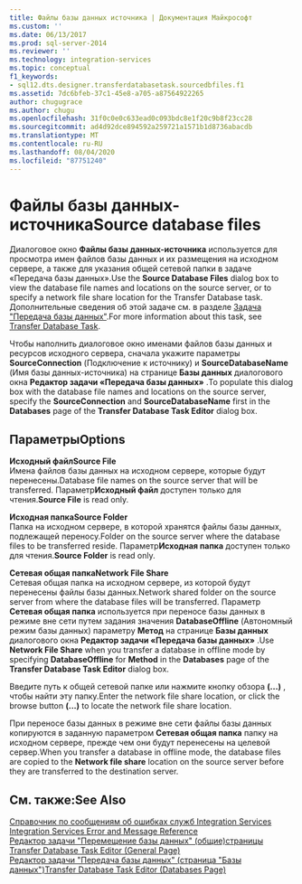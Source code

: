 ```yaml
---
title: Файлы базы данных источника | Документация Майкрософт
ms.custom: ''
ms.date: 06/13/2017
ms.prod: sql-server-2014
ms.reviewer: ''
ms.technology: integration-services
ms.topic: conceptual
f1_keywords:
- sql12.dts.designer.transferdatabasetask.sourcedbfiles.f1
ms.assetid: 7dc6bfeb-37c1-45e8-a705-a87564922265
author: chugugrace
ms.author: chugu
ms.openlocfilehash: 31f0c0e0c633ead0c093bdc8e1f20c9b8f23cc28
ms.sourcegitcommit: ad4d92dce894592a259721a1571b1d8736abacdb
ms.translationtype: MT
ms.contentlocale: ru-RU
ms.lasthandoff: 08/04/2020
ms.locfileid: "87751240"
---
```

# <a name="source-database-files"></a><span data-ttu-id="58f1c-102">Файлы базы данных-источника</span><span class="sxs-lookup"><span data-stu-id="58f1c-102">Source database files</span></span>
  <span data-ttu-id="58f1c-103">Диалоговое окно **Файлы базы данных-источника** используется для просмотра имен файлов базы данных и их размещения на исходном сервере, а также для указания общей сетевой папки в задаче «Передача базы данных».</span><span class="sxs-lookup"><span data-stu-id="58f1c-103">Use the **Source Database Files** dialog box to view the database file names and locations on the source server, or to specify a network file share location for the Transfer Database task.</span></span> <span data-ttu-id="58f1c-104">Дополнительные сведения об этой задаче см. в разделе [Задача "Передача базы данных"](control-flow/transfer-database-task.md).</span><span class="sxs-lookup"><span data-stu-id="58f1c-104">For more information about this task, see [Transfer Database Task](control-flow/transfer-database-task.md).</span></span>  
  
 <span data-ttu-id="58f1c-105">Чтобы наполнить диалоговое окно именами файлов базы данных и ресурсов исходного сервера, сначала укажите параметры **SourceConnection** (Подключение к источнику) и **SourceDatabaseName** (Имя базы данных-источника) на странице **Базы данных** диалогового окна **Редактор задачи «Передача базы данных»** .</span><span class="sxs-lookup"><span data-stu-id="58f1c-105">To populate this dialog box with the database file names and locations on the source server, specify the **SourceConnection** and **SourceDatabaseName** first in the **Databases** page of the **Transfer Database Task Editor** dialog box.</span></span>  
  
## <a name="options"></a><span data-ttu-id="58f1c-106">Параметры</span><span class="sxs-lookup"><span data-stu-id="58f1c-106">Options</span></span>  
 <span data-ttu-id="58f1c-107">**Исходный файл**</span><span class="sxs-lookup"><span data-stu-id="58f1c-107">**Source File**</span></span>  
 <span data-ttu-id="58f1c-108">Имена файлов базы данных на исходном сервере, которые будут перенесены.</span><span class="sxs-lookup"><span data-stu-id="58f1c-108">Database file names on the source server that will be transferred.</span></span> <span data-ttu-id="58f1c-109">Параметр**Исходный файл** доступен только для чтения.</span><span class="sxs-lookup"><span data-stu-id="58f1c-109">**Source File** is read only.</span></span>  
  
 <span data-ttu-id="58f1c-110">**Исходная папка**</span><span class="sxs-lookup"><span data-stu-id="58f1c-110">**Source Folder**</span></span>  
 <span data-ttu-id="58f1c-111">Папка на исходном сервере, в которой хранятся файлы базы данных, подлежащей переносу.</span><span class="sxs-lookup"><span data-stu-id="58f1c-111">Folder on the source server where the database files to be transferred reside.</span></span> <span data-ttu-id="58f1c-112">Параметр**Исходная папка** доступен только для чтения.</span><span class="sxs-lookup"><span data-stu-id="58f1c-112">**Source Folder** is read only.</span></span>  
  
 <span data-ttu-id="58f1c-113">**Сетевая общая папка**</span><span class="sxs-lookup"><span data-stu-id="58f1c-113">**Network File Share**</span></span>  
 <span data-ttu-id="58f1c-114">Сетевая общая папка на исходном сервере, из которой будут перенесены файлы базы данных.</span><span class="sxs-lookup"><span data-stu-id="58f1c-114">Network shared folder on the source server from where the database files will be transferred.</span></span> <span data-ttu-id="58f1c-115">Параметр **Сетевая общая папка** используется при переносе базы данных в режиме вне сети путем задания значения **DatabaseOffline** (Автономный режим базы данных) параметру **Метод** на странице **Базы данных** диалогового окна **Редактор задачи «Передача базы данных»** .</span><span class="sxs-lookup"><span data-stu-id="58f1c-115">Use **Network File Share** when you transfer a database in offline mode by specifying **DatabaseOffline** for **Method** in the **Databases** page of the **Transfer Database Task Editor** dialog box.</span></span>  
  
 <span data-ttu-id="58f1c-116">Введите путь к общей сетевой папке или нажмите кнопку обзора **(...)** , чтобы найти эту папку.</span><span class="sxs-lookup"><span data-stu-id="58f1c-116">Enter the network file share location, or click the browse button **(...)** to locate the network file share location.</span></span>  
  
 <span data-ttu-id="58f1c-117">При переносе базы данных в режиме вне сети файлы базы данных копируются в заданную параметром **Сетевая общая папка** папку на исходном сервере, прежде чем они будут перенесены на целевой сервер.</span><span class="sxs-lookup"><span data-stu-id="58f1c-117">When you transfer a database in offline mode, the database files are copied to the **Network file share** location on the source server before they are transferred to the destination server.</span></span>  
  
## <a name="see-also"></a><span data-ttu-id="58f1c-118">См. также:</span><span class="sxs-lookup"><span data-stu-id="58f1c-118">See Also</span></span>  
 <span data-ttu-id="58f1c-119">[Справочник по сообщениям об ошибках служб Integration Services](../../2014/integration-services/integration-services-error-and-message-reference.md) </span><span class="sxs-lookup"><span data-stu-id="58f1c-119">[Integration Services Error and Message Reference](../../2014/integration-services/integration-services-error-and-message-reference.md) </span></span>  
 <span data-ttu-id="58f1c-120">[Редактор задачи "Перемещение базы данных" &#40;общие&#41;страницы](general-page-of-integration-services-designers-options.md) </span><span class="sxs-lookup"><span data-stu-id="58f1c-120">[Transfer Database Task Editor &#40;General Page&#41;](general-page-of-integration-services-designers-options.md) </span></span>  
 [<span data-ttu-id="58f1c-121">Редактор задачи "Передача базы данных" (страница "Базы данных")</span><span class="sxs-lookup"><span data-stu-id="58f1c-121">Transfer Database Task Editor &#40;Databases Page&#41;</span></span>](../../2014/integration-services/transfer-database-task-editor-databases-page.md)  
  
  
